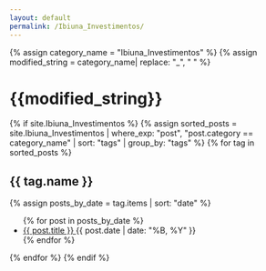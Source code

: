 ```yaml
---
layout: default
permalink: /Ibiuna_Investimentos/
---
```


{% assign category_name = "Ibiuna_Investimentos" %}
{% assign modified_string = category_name| replace: "_", " " %}
<h1>{{modified_string}}</h1>
{% if site.Ibiuna_Investimentos %}
{% assign sorted_posts = site.Ibiuna_Investimentos | where_exp: "post", "post.category == category_name" | sort: "tags" | group_by: "tags" %}
{% for tag in sorted_posts %}
<h2>{{ tag.name }}</h2>
{% assign posts_by_date = tag.items | sort: "date" %}
<ul>
{% for post in posts_by_date %}
<li><a href="{{ post.url | relative_url }}">{{ post.title }} </a><span>{{ post.date | date: "%B, %Y" }}</span></li>
{% endfor %}
</ul>
{% endfor %}
{% endif %}

